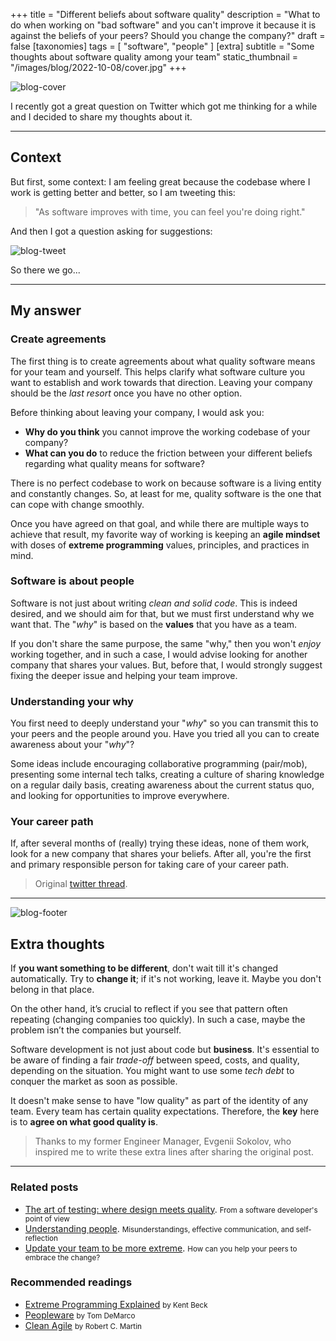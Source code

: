 +++
title = "Different beliefs about software quality"
description = "What to do when working on \"bad software\" and you can't improve it because it is against the beliefs of your peers? Should you change the company?"
draft = false
[taxonomies]
tags = [ "software", "people" ]
[extra]
subtitle = "Some thoughts about software quality among your team"
static_thumbnail = "/images/blog/2022-10-08/cover.jpg"
+++

![blog-cover](/images/blog/2022-10-08/cover.jpg)

I recently got a great question on Twitter which got me thinking for a while and I decided to share my thoughts about it.

<!-- more -->

---

## Context

But first, some context: I am feeling great because the codebase where I work is getting better and better, so I am tweeting this:

> "As software improves with time, you can feel you're doing right."

And then I got a question asking for suggestions:

![blog-tweet](/images/blog/2022-10-08/tweet.jpg)

So there we go...

---

## My answer

### Create agreements

The first thing is to create agreements about what quality software means for your team and yourself. This helps clarify
what software culture you want to establish and work towards that direction. Leaving your company should be the *last
resort* once you have no other option.

Before thinking about leaving your company, I would ask you: 
- **Why do you think** you cannot improve the working codebase of your company? 
- **What can you do** to reduce the friction between your different beliefs regarding what quality means for software?

There is no perfect codebase to work on because software is a living entity and constantly changes. So, at least for me,
quality software is the one that can cope with change smoothly.

Once you have agreed on that goal, and while there are multiple ways to achieve that result, my favorite way of working
is keeping an **agile mindset** with doses of **extreme programming** values, principles, and practices in mind.

### Software is about people

Software is not just about writing _clean and solid code_. This is indeed desired, and we should aim for that, but we must
first understand why we want that. The "_why_" is based on the **values** that you have as a team.

If you don't share the same purpose, the same "why," then you won't _enjoy_ working together, and in such a case, I would
advise looking for another company that shares your values. But, before that, I would strongly suggest fixing the deeper
issue and helping your team improve.

### Understanding your why

You first need to deeply understand your "_why_" so you can transmit this to your peers and the people around you. Have
you tried all you can to create awareness about your "_why_"?

Some ideas include encouraging collaborative programming (pair/mob), presenting some internal tech talks, creating a
culture of sharing knowledge on a regular daily basis, creating awareness about the current status quo, and looking for
opportunities to improve everywhere.

### Your career path

If, after several months of (really) trying these ideas, none of them work, look for a new company that shares your
beliefs. After all, you're the first and primary responsible person for taking care of your career path.

> Original [twitter thread](https://twitter.com/Chemaclass/status/1578425454562021376).

---

![blog-footer](/images/blog/2022-10-08/footer.jpg)

## Extra thoughts

If **you want something to be different**, don't wait till it's changed automatically. Try to **change it**; if it's not 
working, leave it. Maybe you don't belong in that place.

On the other hand, it’s crucial to reflect if you see that pattern often repeating (changing companies too quickly). In
such a case, maybe the problem isn’t the companies but yourself.

Software development is not just about code but **business**. It's essential to be aware of finding a fair _trade-off_ 
between speed, costs, and quality, depending on the situation. You might want to use some _tech debt_ to conquer the 
market as soon as possible.

It doesn't make sense to have "low quality" as part of the identity of any team. Every team has certain quality 
expectations. Therefore, the **key** here is to **agree on what good quality is**.

> Thanks to my former Engineer Manager, Evgenii Sokolov, who inspired me to write these extra lines after sharing the original post.

---

### Related posts

- [The art of testing: where design meets quality](/blog/the-art-of-testing/). <small>From a software developer's point of view</small>
- [Understanding people](/blog/understanding-people/). <small>Misunderstandings, effective communication, and self-reflection</small>
- [Update your team to be more extreme](/blog/the-art-of-testing/). <small>How can you help your peers to embrace the change?</small>

### Recommended readings

- [Extreme Programming Explained](/readings/xp-embrace-change/) <small>by Kent Beck</small>
- [Peopleware](/readings/peopleware) <small>by Tom DeMarco</small>
- [Clean Agile](/readings/clean-agile/) <small>by Robert C. Martin</small>
